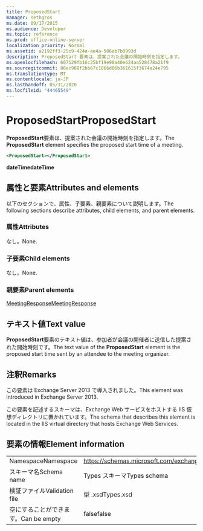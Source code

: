 ```yaml
---
title: ProposedStart
manager: sethgros
ms.date: 09/17/2015
ms.audience: Developer
ms.topic: reference
ms.prod: office-online-server
localization_priority: Normal
ms.assetid: a2192ff3-25c9-424a-ae4a-506ab7b0993d
description: ProposedStart 要素は、提案された会議の開始時刻を指定します。
ms.openlocfilehash: 607129fb16c25bf19e98a40e624aa528478a21f9
ms.sourcegitcommit: 88ec988f2bb67c1866d06b361615f3674a24e795
ms.translationtype: MT
ms.contentlocale: ja-JP
ms.lasthandoff: 05/31/2020
ms.locfileid: "44465549"
---
```

# <a name="proposedstart"></a><span data-ttu-id="25ade-103">ProposedStart</span><span class="sxs-lookup"><span data-stu-id="25ade-103">ProposedStart</span></span>

<span data-ttu-id="25ade-104">**ProposedStart**要素は、提案された会議の開始時刻を指定します。</span><span class="sxs-lookup"><span data-stu-id="25ade-104">The **ProposedStart** element specifies the proposed start time of a meeting.</span></span> 
  
```XML
<ProposedStart></ProposedStart>
```

 <span data-ttu-id="25ade-105">**dateTime**</span><span class="sxs-lookup"><span data-stu-id="25ade-105">**dateTime**</span></span>
## <a name="attributes-and-elements"></a><span data-ttu-id="25ade-106">属性と要素</span><span class="sxs-lookup"><span data-stu-id="25ade-106">Attributes and elements</span></span>

<span data-ttu-id="25ade-107">以下のセクションで、属性、子要素、親要素について説明します。</span><span class="sxs-lookup"><span data-stu-id="25ade-107">The following sections describe attributes, child elements, and parent elements.</span></span>
  
### <a name="attributes"></a><span data-ttu-id="25ade-108">属性</span><span class="sxs-lookup"><span data-stu-id="25ade-108">Attributes</span></span>

<span data-ttu-id="25ade-109">なし。</span><span class="sxs-lookup"><span data-stu-id="25ade-109">None.</span></span>
  
### <a name="child-elements"></a><span data-ttu-id="25ade-110">子要素</span><span class="sxs-lookup"><span data-stu-id="25ade-110">Child elements</span></span>

<span data-ttu-id="25ade-111">なし。</span><span class="sxs-lookup"><span data-stu-id="25ade-111">None.</span></span>
  
### <a name="parent-elements"></a><span data-ttu-id="25ade-112">親要素</span><span class="sxs-lookup"><span data-stu-id="25ade-112">Parent elements</span></span>

[<span data-ttu-id="25ade-113">MeetingResponse</span><span class="sxs-lookup"><span data-stu-id="25ade-113">MeetingResponse</span></span>](meetingresponse.md)
  
## <a name="text-value"></a><span data-ttu-id="25ade-114">テキスト値</span><span class="sxs-lookup"><span data-stu-id="25ade-114">Text value</span></span>

<span data-ttu-id="25ade-115">**ProposedStart**要素のテキスト値は、参加者が会議の開催者に送信した提案された開始時刻です。</span><span class="sxs-lookup"><span data-stu-id="25ade-115">The text value of the **ProposedStart** element is the proposed start time sent by an attendee to the meeting organizer.</span></span> 
  
## <a name="remarks"></a><span data-ttu-id="25ade-116">注釈</span><span class="sxs-lookup"><span data-stu-id="25ade-116">Remarks</span></span>

<span data-ttu-id="25ade-117">この要素は Exchange Server 2013 で導入されました。</span><span class="sxs-lookup"><span data-stu-id="25ade-117">This element was introduced in Exchange Server 2013.</span></span>
  
<span data-ttu-id="25ade-118">この要素を記述するスキーマは、Exchange Web サービスをホストする IIS 仮想ディレクトリに置かれています。</span><span class="sxs-lookup"><span data-stu-id="25ade-118">The schema that describes this element is located in the IIS virtual directory that hosts Exchange Web Services.</span></span>
  
## <a name="element-information"></a><span data-ttu-id="25ade-119">要素の情報</span><span class="sxs-lookup"><span data-stu-id="25ade-119">Element information</span></span>

|||
|:-----|:-----|
|<span data-ttu-id="25ade-120">Namespace</span><span class="sxs-lookup"><span data-stu-id="25ade-120">Namespace</span></span>  <br/> |https://schemas.microsoft.com/exchange/services/2006/types  <br/> |
|<span data-ttu-id="25ade-121">スキーマ名</span><span class="sxs-lookup"><span data-stu-id="25ade-121">Schema name</span></span>  <br/> |<span data-ttu-id="25ade-122">Types スキーマ</span><span class="sxs-lookup"><span data-stu-id="25ade-122">Types schema</span></span>  <br/> |
|<span data-ttu-id="25ade-123">検証ファイル</span><span class="sxs-lookup"><span data-stu-id="25ade-123">Validation file</span></span>  <br/> |<span data-ttu-id="25ade-124">型 .xsd</span><span class="sxs-lookup"><span data-stu-id="25ade-124">Types.xsd</span></span>  <br/> |
|<span data-ttu-id="25ade-125">空にすることができます。</span><span class="sxs-lookup"><span data-stu-id="25ade-125">Can be empty</span></span>  <br/> |<span data-ttu-id="25ade-126">false</span><span class="sxs-lookup"><span data-stu-id="25ade-126">false</span></span>  <br/> |
   

